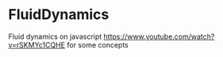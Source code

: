 # FluidDynamics
Fluid dynamics on javascript
https://www.youtube.com/watch?v=rSKMYc1CQHE for some concepts
